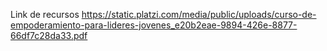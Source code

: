 Link de recursos
https://static.platzi.com/media/public/uploads/curso-de-empoderamiento-para-lideres-jovenes_e20b2eae-9894-426e-8877-66df7c28da33.pdf



